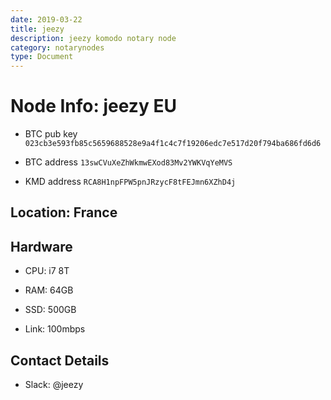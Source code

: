```yaml
---
date: 2019-03-22
title: jeezy
description: jeezy komodo notary node
category: notarynodes
type: Document
---
```

# Node Info: jeezy EU



* BTC pub key `023cb3e593fb85c5659688528e9a4f1c4c7f19206edc7e517d20f794ba686fd6d6`

* BTC address `13swCVuXeZhWkmwEXod83Mv2YWKVqYeMVS`

* KMD address `RCA8H1npFPW5pnJRzycF8tFEJmn6XZhD4j`



## Location: France

## Hardware


* CPU: i7 8T

* RAM: 64GB

* SSD: 500GB

* Link: 100mbps


## Contact Details


* Slack: @jeezy
